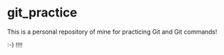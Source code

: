 # git_practice

This is a personal repository of mine for practicing Git and Git commands!  

:-) !!!!

